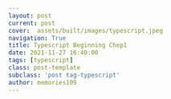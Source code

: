 ```yaml
---
layout: post
current: post
cover:  assets/built/images/typescript.jpeg
navigation: True
title: Typescript Beginning Chep1
date: 2021-11-27 16:40:00
tags: [typescript]
class: post-template
subclass: 'post tag-typescript'
author: memories109
---
```

